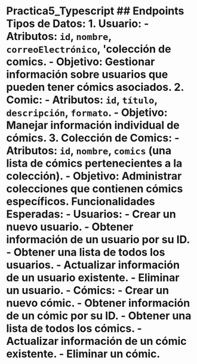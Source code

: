 # Practica5_Typescript ## Endpoints Tipos de Datos: 1. Usuario: - Atributos: `id`, `nombre`, `correoElectrónico`, 'colección de comics. - Objetivo: Gestionar información sobre usuarios que pueden tener cómics asociados. 2. Comic: - Atributos: `id`, `título`, `descripción`, `formato`. - Objetivo: Manejar información individual de cómics. 3. Colección de Comics: - Atributos: `id`, `nombre`, `comics` (una lista de cómics pertenecientes a la colección). - Objetivo: Administrar colecciones que contienen cómics específicos. Funcionalidades Esperadas: - Usuarios: - Crear un nuevo usuario. - Obtener información de un usuario por su ID. - Obtener una lista de todos los usuarios. - Actualizar información de un usuario existente. - Eliminar un usuario. - Cómics: - Crear un nuevo cómic. - Obtener información de un cómic por su ID. - Obtener una lista de todos los cómics. - Actualizar información de un cómic existente. - Eliminar un cómic.
